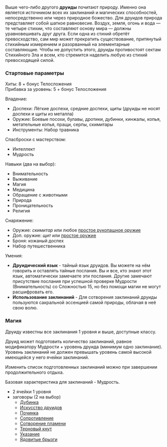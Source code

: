 Выше чего-либо другого **друиды** почитают природу. Именно она является источником всех их заклинаний и магических способностей, непосредственно или через природное божество.
Для друидов природа представляет собой шаткое равновесие. Воздух, земля, огонь и вода — те четыре стихии, что составляют основу мира — должны уравновешивать друг друга. Если одна из стихий обретёт превосходство, сам мир может прекратить существование, притянутый стихийным измерением и разорванный на элементарные составляющие. Чтобы не допустить этого, друиды противостоят сектам Стихийного Зла и всем, кто стремится наделить любую из стихий превосходящей силой.

### Стартовые параметры
Хиты: 8 + бонус Телосложения<br>
Прибавка за уровень: 5 + бонус Телосложения

Владение:
- Доспехи: Лёгкие доспехи, средние доспехи, щиты (друиды не носят доспехи и щиты из металла)
- Оружие: Боевые посохи, булавы, дротики, дубинки, кинжалы, копья, метательные копья, пращи, серпы, скимитары
- Инструменты: Набор травника

Спасброски с мастерством:
- Интеллект
- Мудрость

Навыки (два на выбор):
- Внимательность
- Выживание
- Магия
- Медицина
- Обращение с животными
- Природа
- Проницательность
- Религия

Снаряжение:
- Оружие: *скимитар* или любое [простое рукопашное оружие](<../Владение оружием.md>)
- Доп. оружие: *щит* или [простое оружие](<../Владение оружием.md>)
- Броня: кожаный доспех
- Набор путешественника

Умения:
- **Друидический язык** - тайный язык друидов. Вы можете на нём говорить и оставлять тайные послания. Вы и все, кто знают этот язык, автоматически замечаете эти послания. Другие замечают присутствие послания при успешной проверке Мудрости (Внимательность) со Сложностью 15, но без помощи магии не могут расшифровать его.
- **Использование заклинаний** - Для сотворения заклинаний друиды пользуются сакральной эссенцией самой природы, облачая в неё свою волю.

### Магия
Друиду известны все заклинания 1 уровня и выше, доступные классу.

Друид может подготовить количество заклинаний, равное модификатору Мудрости + уровень друида (минимум одно заклинание). Уровень заклинаний не должен превышать уровень самой высокой имеющейся у него ячейки заклинаний.

Изменить список подготовленных заклинаний можно при завершении продолжительного отдыха.

Базовая характеристика для заклинаний - Мудрость.

- 2 ячейки 1 уровня
- заговоры (2 на выбор)
	- [Дубинка](</Правила/Магия/Дубинка.md>)
	- [Искусство друидов](</Правила/Магия/Искусство друидов.md>)
	- [Починка](</Правила/Магия/Починка.md>)
	- [Сопротивление](</Правила/Магия/Сопротивление.md>)
	- [Сотворение пламени](</Правила/Магия/Сотворение пламени.md>)
	- [Терновый кнут](</Правила/Магия/Терновый кнут.md>)
	- [Указание](</Правила/Магия/Указание.md>)
	- [Ядовитые брызги](</Правила/Магия/Ядовитые брызги.md>)